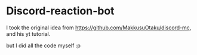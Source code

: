 # Discord-reaction-bot

I took the original idea from https://github.com/MakkusuOtaku/discord-mc, and his yt tutorial.

but I did all the code myself :p
